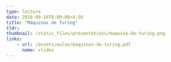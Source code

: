 ```yaml
---
type: lecture
date: 2018-09-16T8:00:00+4:30
title: "Máquinas de Turing"
tldr:
thumbnail: /static_files/presentations/maquina-de-turing.png
links: 
    - url: /assets/aulas/maquinas-de-turing.pdf
      name: slides
---
```

